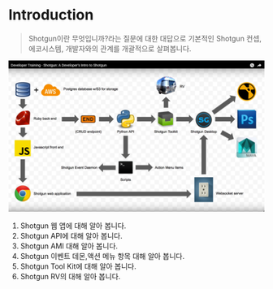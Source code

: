 # Introduction

> Shotgun이란 무엇입니까?라는 질문에 대한 대답으로 기본적인 Shotgun 컨셉, 에코시스템, 개발자와의 관계를 개괄적으로 살펴봅니다.

![Local Image](img/shotgun/1/1.png)

1. Shotgun 웹 앱에 대해 알아 봅니다.
2. Shotgun API에 대해 알아 봅니다.
3. Shotgun AMI 대해 알아 봅니다.
4. Shotgun 이벤트 데몬,액션 메뉴 항목 대해 알아 봅니다.
5. Shotgun Tool Kit에 대해 알아 봅니다.
6. Shotgun RV의 대해 알아 봅니다.